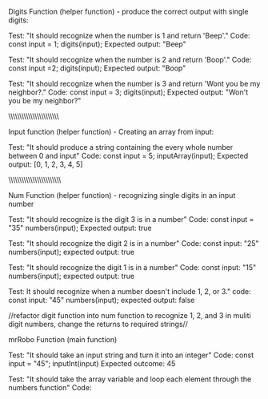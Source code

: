 Digits Function (helper function) - produce the correct output with single digits:

Test: "It should recognize when the number is 1 and return 'Beep'."
Code:
const input = 1;
digits(input);
Expected output: "Beep"

Test: "It should recognize when the number is 2 and return 'Boop'."
Code: 
const input =2;
digits(input);
Expected output: "Boop"

Test: "It should recognize when the number is 3 and return 'Wont you be my neighbor?."
Code:
const input = 3;
digits(input);
Expected output: "Won't you be my neighbor?"

\\\\\\\\\\\\\\\\\\\\\\\\\\\\\\\\\\\\\\\\\\\\\

Input function (helper function) - Creating an array from input:

Test: "It should produce a string containing the every whole number between 0 and input"
Code:
const input = 5;
inputArray(input);
Expected output: [0, 1, 2, 3, 4, 5]

\\\\\\\\\\\\\\\\\\\\\\\\\\\\\\\\\\\\\\\\\\\\\\\

Num Function (helper function) - recognizing single digits in an input number

Test: "It should recognize is the digit 3 is in a number"
Code:
const input = "35"
numbers(input);
Expected output: true

Test: "It should recognize the digit 2 is in a number"
Code:
const input: "25"
numbers(input);
expected output: true

Test: "It should recognize the digit 1 is in a number"
Code:
const input: "15"
numbers(input);
expected output: true

Test: It should recognize when a number doesn't include 1, 2, or 3."
code:
const input: "45"
numbers(input);
expected output: false

//refactor digit function into num function to recognize 1, 2, and 3 in muliti digit numbers, change the returns to required strings//

mrRobo Function (main function)

Test: "It should take an input string and turn it into an integer"
Code:
const input = "45";
inputInt(input)
Expected outcome: 45

Test: "It should take the array variable and loop each element through the numbers function"
Code:



